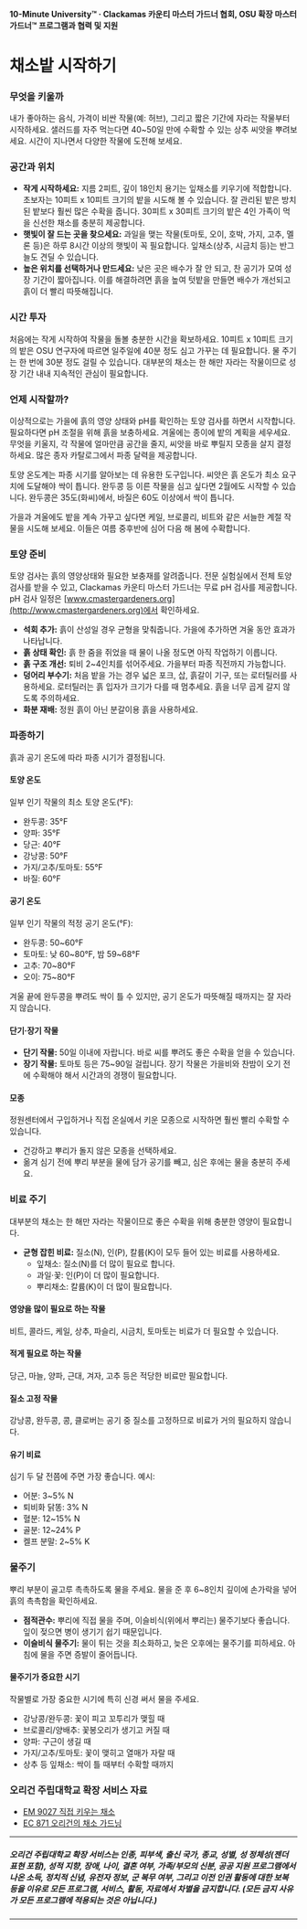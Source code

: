 #### 10-Minute University™ · Clackamas 카운티 마스터 가드너 협회, OSU 확장 마스터 가드너™ 프로그램과 협력 및 지원

# 채소밭 시작하기

### 무엇을 키울까

내가 좋아하는 음식, 가격이 비싼 작물(예: 허브), 그리고 짧은 기간에 자라는 작물부터 시작하세요. 샐러드를 자주 먹는다면 40~50일 만에 수확할 수 있는 상추 씨앗을 뿌려보세요. 시간이 지나면서 다양한 작물에 도전해 보세요.

### 공간과 위치

- **작게 시작하세요:** 지름 2피트, 깊이 18인치 용기는 잎채소를 키우기에 적합합니다. 초보자는 10피트 x 10피트 크기의 밭을 시도해 볼 수 있습니다. 잘 관리된 밭은 방치된 밭보다 훨씬 많은 수확을 줍니다. 30피트 x 30피트 크기의 밭은 4인 가족이 먹을 신선한 채소를 충분히 제공합니다.
- **햇빛이 잘 드는 곳을 찾으세요:** 과일을 맺는 작물(토마토, 오이, 호박, 가지, 고추, 멜론 등)은 하루 8시간 이상의 햇빛이 꼭 필요합니다. 잎채소(상추, 시금치 등)는 반그늘도 견딜 수 있습니다.
- **높은 위치를 선택하거나 만드세요:** 낮은 곳은 배수가 잘 안 되고, 찬 공기가 모여 성장 기간이 짧아집니다. 이를 해결하려면 흙을 높여 텃밭을 만들면 배수가 개선되고 흙이 더 빨리 따뜻해집니다.

### 시간 투자

처음에는 작게 시작하여 작물을 돌볼 충분한 시간을 확보하세요. 10피트 x 10피트 크기의 밭은 OSU 연구자에 따르면 일주일에 40분 정도 심고 가꾸는 데 필요합니다. 물 주기는 한 번에 30분 정도 걸릴 수 있습니다. 대부분의 채소는 한 해만 자라는 작물이므로 성장 기간 내내 지속적인 관심이 필요합니다.

### 언제 시작할까?

이상적으로는 가을에 흙의 영양 상태와 pH를 확인하는 토양 검사를 하면서 시작합니다. 필요하다면 pH 조절을 위해 흙을 보충하세요. 겨울에는 종이에 밭의 계획을 세우세요. 무엇을 키울지, 각 작물에 얼마만큼 공간을 줄지, 씨앗을 바로 뿌릴지 모종을 살지 결정하세요. 많은 종자 카탈로그에서 파종 달력을 제공합니다.

토양 온도계는 파종 시기를 알아보는 데 유용한 도구입니다. 씨앗은 흙 온도가 최소 요구치에 도달해야 싹이 틉니다. 완두콩 등 이른 작물을 심고 싶다면 2월에도 시작할 수 있습니다. 완두콩은 35도(화씨)에서, 바질은 60도 이상에서 싹이 틉니다.

가을과 겨울에도 밭을 계속 가꾸고 싶다면 케일, 브로콜리, 비트와 같은 서늘한 계절 작물을 시도해 보세요. 이들은 여름 중후반에 심어 다음 해 봄에 수확합니다.

### 토양 준비

토양 검사는 흙의 영양상태와 필요한 보충재를 알려줍니다. 전문 실험실에서 전체 토양 검사를 받을 수 있고, Clackamas 카운티 마스터 가드너는 무료 pH 검사를 제공합니다. pH 검사 일정은 [www.cmastergardeners.org](http://www.cmastergardeners.org)에서 확인하세요.

- **석회 추가:** 흙이 산성일 경우 균형을 맞춰줍니다. 가을에 추가하면 겨울 동안 효과가 나타납니다.
- **흙 상태 확인:** 흙 한 줌을 쥐었을 때 물이 나올 정도면 아직 작업하기 이릅니다.
- **흙 구조 개선:** 퇴비 2~4인치를 섞어주세요. 가을부터 파종 직전까지 가능합니다.
- **덩어리 부수기:** 처음 밭을 가는 경우 넓은 포크, 삽, 흙갈이 기구, 또는 로터틸러를 사용하세요. 로터틸러는 흙 입자가 크기가 다를 때 멈추세요. 흙을 너무 곱게 갈지 않도록 주의하세요.
- **화분 재배:** 정원 흙이 아닌 분갈이용 흙을 사용하세요.

### 파종하기

흙과 공기 온도에 따라 파종 시기가 결정됩니다.

#### 토양 온도

일부 인기 작물의 최소 토양 온도(°F):

- 완두콩: 35°F
- 양파: 35°F
- 당근: 40°F
- 강낭콩: 50°F
- 가지/고추/토마토: 55°F
- 바질: 60°F

#### 공기 온도

일부 인기 작물의 적정 공기 온도(°F):

- 완두콩: 50~60°F
- 토마토: 낮 60~80°F, 밤 59~68°F
- 고추: 70~80°F
- 오이: 75~80°F

겨울 끝에 완두콩을 뿌려도 싹이 틀 수 있지만, 공기 온도가 따뜻해질 때까지는 잘 자라지 않습니다.

#### 단기·장기 작물

- **단기 작물:** 50일 이내에 자랍니다. 바로 씨를 뿌려도 좋은 수확을 얻을 수 있습니다.
- **장기 작물:** 토마토 등은 75~90일 걸립니다. 장기 작물은 가을비와 찬밤이 오기 전에 수확해야 해서 시간과의 경쟁이 필요합니다.

#### 모종

정원센터에서 구입하거나 직접 온실에서 키운 모종으로 시작하면 훨씬 빨리 수확할 수 있습니다.

- 건강하고 뿌리가 돌지 않은 모종을 선택하세요.
- 옮겨 심기 전에 뿌리 부분을 물에 담가 공기를 빼고, 심은 후에는 물을 충분히 주세요.

### 비료 주기

대부분의 채소는 한 해만 자라는 작물이므로 좋은 수확을 위해 충분한 영양이 필요합니다.

- **균형 잡힌 비료:** 질소(N), 인(P), 칼륨(K)이 모두 들어 있는 비료를 사용하세요.
  - 잎채소: 질소(N)를 더 많이 필요로 합니다.
  - 과일·꽃: 인(P)이 더 많이 필요합니다.
  - 뿌리채소: 칼륨(K)이 더 많이 필요합니다.

#### 영양을 많이 필요로 하는 작물

비트, 콜라드, 케일, 상추, 파슬리, 시금치, 토마토는 비료가 더 필요할 수 있습니다.

#### 적게 필요로 하는 작물

당근, 마늘, 양파, 근대, 겨자, 고추 등은 적당한 비료만 필요합니다.

#### 질소 고정 작물

강낭콩, 완두콩, 콩, 클로버는 공기 중 질소를 고정하므로 비료가 거의 필요하지 않습니다.

#### 유기 비료

심기 두 달 전쯤에 주면 가장 좋습니다. 예시:

- 어분: 3~5% N
- 퇴비화 닭똥: 3% N
- 혈분: 12~15% N
- 골분: 12~24% P
- 켈프 분말: 2~5% K

### 물주기

뿌리 부분이 골고루 촉촉하도록 물을 주세요. 물을 준 후 6~8인치 깊이에 손가락을 넣어 흙의 촉촉함을 확인하세요.

- **점적관수:** 뿌리에 직접 물을 주며, 이슬비식(위에서 뿌리는) 물주기보다 좋습니다. 잎이 젖으면 병이 생기기 쉽기 때문입니다.
- **이슬비식 물주기:** 물이 튀는 것을 최소화하고, 늦은 오후에는 물주기를 피하세요. 아침에 물을 주면 증발이 줄어듭니다.

#### 물주기가 중요한 시기

작물별로 가장 중요한 시기에 특히 신경 써서 물을 주세요.

- 강낭콩/완두콩: 꽃이 피고 꼬투리가 맺힐 때
- 브로콜리/양배추: 꽃봉오리가 생기고 커질 때
- 양파: 구근이 생길 때
- 가지/고추/토마토: 꽃이 맺히고 열매가 자랄 때
- 상추 등 잎채소: 싹이 틀 때부터 수확할 때까지

### 오리건 주립대학교 확장 서비스 자료

- [EM 9027 직접 키우는 채소](https://catalog.extension.oregonstate.edu/em9027)
- [EC 871 오리건의 채소 가드닝](https://catalog.extension.oregonstate.edu/ec871)

---

##### 오리건 주립대학교 확장 서비스는 인종, 피부색, 출신 국가, 종교, 성별, 성 정체성(젠더 표현 포함), 성적 지향, 장애, 나이, 결혼 여부, 가족/부모의 신분, 공공 지원 프로그램에서 나온 소득, 정치적 신념, 유전자 정보, 군 복무 여부, 그리고 이전 인권 활동에 대한 보복 등을 이유로 모든 프로그램, 서비스, 활동, 자료에서 차별을 금지합니다. (모든 금지 사유가 모든 프로그램에 적용되는 것은 아닙니다.)
---